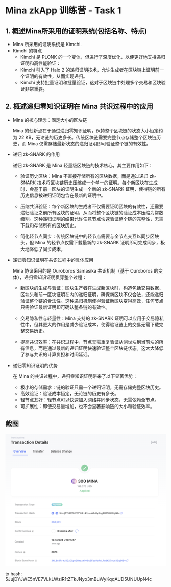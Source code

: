 # Mina zkApp 训练营 - Task 1
## 1. 概述Mina所采用的证明系统(包括名称、特点)

- Mina 所采用的证明系统是 Kimchi.
- Kimchi 的特点
  - Kimchi 是 PLONK 的一个变体，但进行了深度优化，以便更好地支持递归证明和高性能验证：
  - Kimchi 引入了 Halo 2 的递归证明技术，允许生成者在区块链上证明前一个证明的有效性，从而实现递归。
  - Kimchi 支持批量证明和批量验证，这对于区块链中处理多个交易和区块验证非常重要。


##  2. 概述递归零知识证明在 Mina 共识过程中的应用
- Mina 的核心理念：固定大小的区块链

    Mina 的创新点在于通过递归零知识证明，保持整个区块链的状态大小恒定约为 22 KB，无论链的历史多长。传统区块链需要完整节点存储整个区块链历史，而 Mina 仅需存储最新状态的递归证明即可验证整个链的有效性。

- 递归 zk-SNARK 的作用

    递归 zk-SNARK 是 Mina 轻量级区块链的技术核心，其主要作用如下：

    - 验证历史区块：Mina 不直接存储所有的区块数据，而是通过递归 zk-SNARK 技术将区块链历史压缩成一个单一的证明。每个新区块在生成时，会基于前一区块的证明生成一个新的 zk-SNARK 证明，使得链的所有历史信息被递归证明包含在最新的证明中。

    - 压缩共识验证：每个新区块的生成者不仅需要证明区块的有效性，还需要递归验证之前所有区块的证明，从而将整个区块链的验证成本压缩为常数级别。这种递归证明的结果允许任意节点快速验证整个链的完整性，无需下载和存储所有的区块历史。

    - 简化轻节点同步：传统区块链中的轻节点需要与全节点交互以同步区块头，但 Mina 的轻节点仅需下载最新的 zk-SNARK 证明即可完成同步，极大地降低了同步成本。

- 递归零知识证明在共识过程中的具体应用

    Mina 协议采用的是 Ouroboros Samasika 共识机制（基于 Ouroboros 的变体），递归零知识证明贯穿整个过程：

    - 新区块的生成与验证：区块生产者在生成新区块时，构造包括交易数据、区块头和前一区块证明在内的递归证明，确保新区块不仅合法，还能递归验证整个链的合法性。这种递归机制使得验证新区块变得高效，任何节点只需验证最新证明即可确认整条链的有效性。

    - 交易隐私性与轻量性：Mina 支持的 zk-SNARK 证明可以应用于交易隐私性中，但其更大的作用是减少验证成本，使得验证链上的交易无需下载完整交易历史。

    - 提高共识效率：在共识过程中，节点无需重复验证从创世块到当前块的所有信息，而是通过最新的递归证明快速验证整个区块链状态。这大大降低了参与共识的计算负担和时间延迟。

- 递归零知识证明的优势

    在 Mina 的共识过程中，递归零知识证明带来了以下显著优势：

    - 极小的存储需求：链的验证只需一个递归证明，无需存储完整区块历史。
    - 高效验证：验证成本恒定，无论链的历史有多长。
    - 轻节点友好：轻节点可以快速加入网络并同步状态，无需依赖全节点。
    - 可扩展性：即使交易量增加，也不会显著影响链的大小和验证效率。


## 截图

![](./snapshot.png)

tx hash: 5JujDYJWE5nVE7VLkLWziR1tZTkJNyo3mBuWyKqqAUD5UNUUpN4c